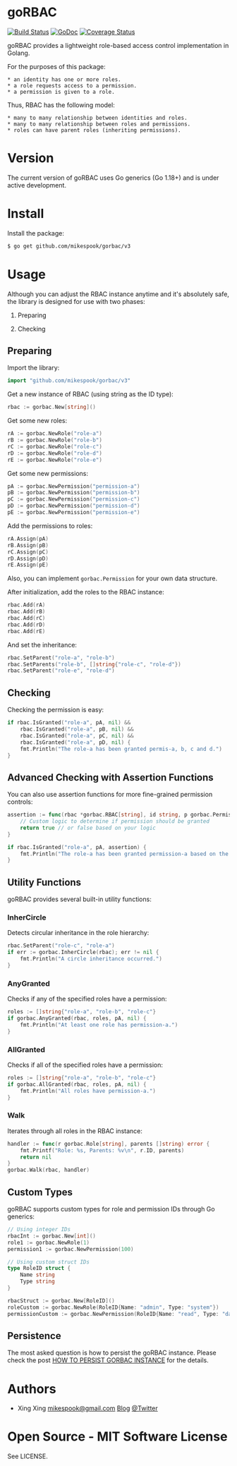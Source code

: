 goRBAC 
======

[![Build Status](https://travis-ci.org/mikespook/gorbac.png?branch=master)](https://travis-ci.org/mikespook/gorbac)
[![GoDoc](https://godoc.org/github.com/mikespook/gorbac?status.png)](https://godoc.org/github.com/mikespook/gorbac)
[![Coverage Status](https://coveralls.io/repos/github/mikespook/gorbac/badge.svg?branch=master)](https://coveralls.io/github/mikespook/gorbac?branch=master)

goRBAC provides a lightweight role-based access control implementation
in Golang.

For the purposes of this package:

	* an identity has one or more roles.
	* a role requests access to a permission.
	* a permission is given to a role.

Thus, RBAC has the following model:

	* many to many relationship between identities and roles.
	* many to many relationship between roles and permissions.
	* roles can have parent roles (inheriting permissions).

Version
=======

The current version of goRBAC uses Go generics (Go 1.18+) and is under active development.

Install
=======

Install the package:

```bash
$ go get github.com/mikespook/gorbac/v3
```

Usage
=====

Although you can adjust the RBAC instance anytime and it's absolutely safe, the library is designed for use with two phases:

1. Preparing

2. Checking

Preparing
---------

Import the library:

```go
import "github.com/mikespook/gorbac/v3"
```

Get a new instance of RBAC (using string as the ID type):

```go
rbac := gorbac.New[string]()
```

Get some new roles:

```go
rA := gorbac.NewRole("role-a")
rB := gorbac.NewRole("role-b")
rC := gorbac.NewRole("role-c")
rD := gorbac.NewRole("role-d")
rE := gorbac.NewRole("role-e")
```

Get some new permissions:

```go
pA := gorbac.NewPermission("permission-a")
pB := gorbac.NewPermission("permission-b")
pC := gorbac.NewPermission("permission-c")
pD := gorbac.NewPermission("permission-d")
pE := gorbac.NewPermission("permission-e")
```

Add the permissions to roles:

```go
rA.Assign(pA)
rB.Assign(pB)
rC.Assign(pC)
rD.Assign(pD)
rE.Assign(pE)
```

Also, you can implement `gorbac.Permission` for your own data structure.

After initialization, add the roles to the RBAC instance:

```go
rbac.Add(rA)
rbac.Add(rB)
rbac.Add(rC)
rbac.Add(rD)
rbac.Add(rE)
```

And set the inheritance:

```go
rbac.SetParent("role-a", "role-b")
rbac.SetParents("role-b", []string{"role-c", "role-d"})
rbac.SetParent("role-e", "role-d")
```

Checking
--------

Checking the permission is easy:

```go
if rbac.IsGranted("role-a", pA, nil) &&
	rbac.IsGranted("role-a", pB, nil) &&
	rbac.IsGranted("role-a", pC, nil) &&
	rbac.IsGranted("role-a", pD, nil) {
	fmt.Println("The role-a has been granted permis-a, b, c and d.")
}
```

Advanced Checking with Assertion Functions
------------------------------------------

You can also use assertion functions for more fine-grained permission controls:

```go
assertion := func(rbac *gorbac.RBAC[string], id string, p gorbac.Permission[string]) bool {
	// Custom logic to determine if permission should be granted
	return true // or false based on your logic
}

if rbac.IsGranted("role-a", pA, assertion) {
	fmt.Println("The role-a has been granted permission-a based on the assertion.")
}
```

Utility Functions
-----------------

goRBAC provides several built-in utility functions:

### InherCircle
Detects circular inheritance in the role hierarchy:

```go
rbac.SetParent("role-c", "role-a")
if err := gorbac.InherCircle(rbac); err != nil {
	fmt.Println("A circle inheritance occurred.")
}
```

### AnyGranted
Checks if any of the specified roles have a permission:

```go
roles := []string{"role-a", "role-b", "role-c"}
if gorbac.AnyGranted(rbac, roles, pA, nil) {
	fmt.Println("At least one role has permission-a.")
}
```

### AllGranted
Checks if all of the specified roles have a permission:

```go
roles := []string{"role-a", "role-b", "role-c"}
if gorbac.AllGranted(rbac, roles, pA, nil) {
	fmt.Println("All roles have permission-a.")
}
```

### Walk
Iterates through all roles in the RBAC instance:

```go
handler := func(r gorbac.Role[string], parents []string) error {
	fmt.Printf("Role: %s, Parents: %v\n", r.ID, parents)
	return nil
}
gorbac.Walk(rbac, handler)
```

Custom Types
------------

goRBAC supports custom types for role and permission IDs through Go generics:

```go
// Using integer IDs
rbacInt := gorbac.New[int]()
role1 := gorbac.NewRole(1)
permission1 := gorbac.NewPermission(100)

// Using custom struct IDs
type RoleID struct {
	Name string
	Type string
}

rbacStruct := gorbac.New[RoleID]()
roleCustom := gorbac.NewRole(RoleID{Name: "admin", Type: "system"})
permissionCustom := gorbac.NewPermission(RoleID{Name: "read", Type: "data"})
```

Persistence
-----------

The most asked question is how to persist the goRBAC instance. Please check the post [HOW TO PERSIST GORBAC INSTANCE](https://mikespook.com/2017/04/how-to-persist-gorbac-instance/) for the details.


Authors
=======

 * Xing Xing <mikespook@gmail.com> [Blog](http://mikespook.com) 
[@Twitter](http://twitter.com/mikespook)

Open Source - MIT Software License
==================================

See LICENSE.
